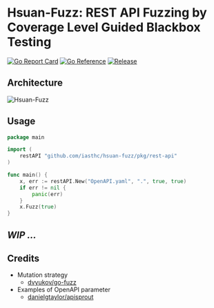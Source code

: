 # Hsuan-Fuzz: REST API Fuzzing by Coverage Level Guided Blackbox Testing

[![Go Report Card](https://goreportcard.com/badge/github.com/iasthc/hsuan-fuzz?style=flat-square)](https://goreportcard.com/report/github.com/iasthc/hsuan-fuzz)
[![Go Reference](https://pkg.go.dev/badge/github.com/iasthc/hsuan-fuzz.svg)](https://pkg.go.dev/github.com/iasthc/hsuan-fuzz)
[![Release](https://img.shields.io/github/release/iasthc/hsuan-fuzz.svg?style=flat-square)](https://github.com/iasthc/hsuan-fuzz/releases/latest)

## Architecture
![Hsuan-Fuzz](https://user-images.githubusercontent.com/40525303/120344632-57908b00-c32c-11eb-8d36-ffdcb2c8f199.png)

## Usage
```go
package main

import (
    restAPI "github.com/iasthc/hsuan-fuzz/pkg/rest-api"
)

func main() {
    x, err := restAPI.New("OpenAPI.yaml", ".", true, true)
    if err != nil {
        panic(err)
    }
    x.Fuzz(true)
}
```

## ***WIP ...***

## Credits
- Mutation strategy
    - [dvyukov/go-fuzz](https://github.com/dvyukov/go-fuzz)
- Examples of OpenAPI parameter
    - [danielgtaylor/apisprout](https://github.com/danielgtaylor/apisprout)
